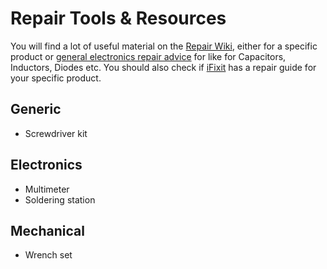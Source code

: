 # Repair Tools & Resources

You will find a lot of useful material on the [Repair Wiki](https://repair.wiki/), either for a specific product or [general electronics repair advice](https://repair.wiki/w/Category:Repair_Basics) for like for Capacitors, Inductors, Diodes etc. You should also check if [iFixit](https://ifixit.com) has a repair guide for your specific product.

## Generic

* Screwdriver kit

## Electronics

* Multimeter
* Soldering station

## Mechanical

* Wrench set





